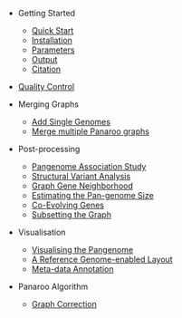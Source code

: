 <!-- docs/_sidebar.md -->

- Getting Started

    - [Quick Start](/gettingstarted/quickstart.md)
    - [Installation](/gettingstarted/installation.md)
    - [Parameters](/gettingstarted/params.md)
    - [Output](/gettingstarted/output.md)
    - [Citation](/gettingstarted/citation.md)

- [Quality Control](/quality/quality_control.md)

- Merging Graphs
    - [Add Single Genomes](/merge/add_single.md)
    - [Merge multiple Panaroo graphs](/merge/merge_graphs.md)

- Post-processing
    - [Pangenome Association Study](/post/pwas.md)
    - [Structural Variant Analysis](/post/sv.md)
    - [Graph Gene Neighborhood](/post/gene_neighbourhood.md)
    - [Estimating the Pan-genome Size](/post/pansize.md)
    - [Co-Evolving Genes](/post/coevolution.md)
    - [Subsetting the Graph](/post/reduce_graph.md)

- Visualisation
    - [Visualising the Pangenome](/vis/cytoscape.md)
    - [A Reference Genome-enabled Layout](/vis/layout.md)
    <!-- - [Creating Summary Plots](/vis/plots.md) -->
    - [Meta-data Annotation](/vis/metadata.md)

- Panaroo Algorithm
    - [Graph Correction](/methods/graphcorrection.md)
